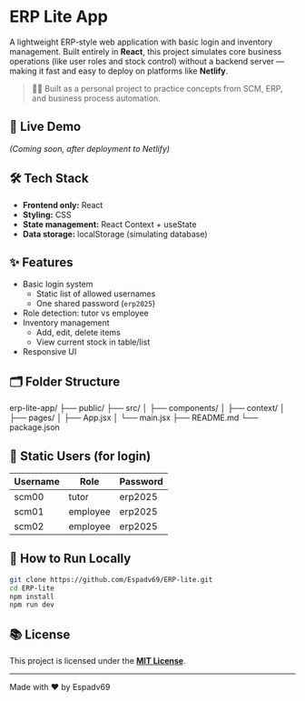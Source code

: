 # ERP Lite App

A lightweight ERP-style web application with basic login and inventory management. Built entirely in **React**, this project simulates core business operations (like user roles and stock control) without a backend server — making it fast and easy to deploy on platforms like **Netlify**.

> 🧑‍💼 Built as a personal project to practice concepts from SCM, ERP, and business process automation.

## 🚀 Live Demo

_(Coming soon, after deployment to Netlify)_

## 🛠️ Tech Stack

- **Frontend only:** React
- **Styling:** CSS
- **State management:** React Context + useState
- **Data storage:** localStorage (simulating database)

## ✨ Features

- Basic login system
  - Static list of allowed usernames
  - One shared password (`erp2025`)
- Role detection: tutor vs employee
- Inventory management
  - Add, edit, delete items
  - View current stock in table/list
- Responsive UI

## 🗂️ Folder Structure

erp-lite-app/
├── public/
├── src/
│ ├── components/
│ ├── context/
│ ├── pages/
│ ├── App.jsx
│ └── main.jsx
├── README.md
└── package.json

## 🧪 Static Users (for login)

| Username | Role     | Password |
|----------|----------|----------|
| scm00    | tutor    | erp2025  |
| scm01    | employee | erp2025  |
| scm02    | employee | erp2025  |

## 🧾 How to Run Locally

```bash
git clone https://github.com/Espadv69/ERP-lite.git
cd ERP-lite
npm install
npm run dev
```

## 📚 License

This project is licensed under the **[MIT License](https://opensource.org/license/mit)**.

---

Made with ❤️ by Espadv69